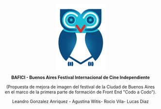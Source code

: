 
<p align="center">
  <img src="https://github.com/AgusFW/CAC-proyect/blob/Leandro/assets/img/buho.png?raw=true" alt="Logo BAFICI">
</p>
<p align="center">
 <strong> BAFICI - Buenos Aires Festival Internacional de Cine Independiente</strong>
</p>
<p align="center">
  (Propuesta de mejora de imagen del festival de la Ciudad de Buenos Aires en el marco de la primera parte de formación de Front End "Codo a Codo").
</p>
<p align="center">
 Leandro Gonzalez Anriquez - Agustina Witis- Rocio Vila- Lucas Diaz
</p>

